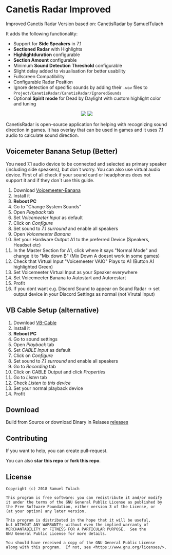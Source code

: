 ﻿# Canetis Radar Improved

Improved Canetis Radar Version based on: CanetisRadar by SamuelTulach

It adds the following functionality:

* Support for **Side Speakers** in 7.1
* **Sectioned Radar** with Highlights
* **Highlightduration** configurable
* **Section Amount** configurable
* Minimum **Sound Detection Threshold** configurable
* Slight delay added to visualisation for better usability
* Fullscreen Compatibility
* Configurable Radar Position
* Ignore detection of specific sounds by adding their `.wav` files to `Project/CanetisRadar/CanetisRadar/IgnoredSounds`
* Optional **Spirit mode** for Dead by Daylight with custom highlight color and tuning
 
<p align="center">
    <img src=/Resources/radar.png>
    <img src=/Resources/screen.png>
</p>
CanetisRadar is open-source application for helping with recognizing sound direction in games. It has overlay that can be used in games and it uses 7.1 audio to calculate sound direction.

## Voicemeter Banana Setup (Better)
You need 7.1 audio device to be connected and selected as primary speaker (including side speakers), but don´t worry. You can also use virtual audio device. First of all check if your sound card or headphones does not support it and if they don´t use this guide.

 1. Download [Voicemeeter-Banana](https://vb-audio.com/Voicemeeter/banana.htm) 
 2. Install it
 3. **Reboot PC**
 4. Go to "Change System Sounds"
 5. Open *Playback* tab
 6. Set *Voicemeeter Input* as default
 7. Click on *Configure*
 8. Set sound to *7.1 surround* and enable all speakers
 9. Open *Voicemeeter Banana*
 10. Set your Hardware Output A1 to the preferred Device (Speakers, Headset etc) 
 11. In the Master Section for A1, click where it says "Normal Mode" and change it to "Mix down B" (Mix Down A doesnt work in some games)
 12. Check that Virtual Input "Voicemeeter VAIO" Plays to A1 (Button A1 highlighted Green)
 13. Set Voicemeeter Virtual Input as your Speaker everywhere
 14. Set Voicemeeter Banana to Autostart and Autorestart
 15. Profit
 16. If you dont want e.g. Discord Sound to appear on Sound Radar -> set output device in your Discord Settings as normal (not Virutal Input)

## VB Cable Setup (alternative)

 1. Download [VB-Cable](https://www.vb-audio.com/Cable/) 
 2. Install it
 3. **Reboot PC**
 4. Go to sound settings 
 5. Open *Playback* tab
 6. Set *CABLE Input* as default
 7. Click on *Configure*
 8. Set sound to *7.1 surround* and enable all speakers
 9. Go to *Recording* tab
 10. Click on CABLE Output and click *Properties*
 11. Go to *Listen* tab
 12. Check *Listen to this device*
 13. Set your normal playback device
 14. Profit
 

## Download
Build from Source or download Binary in Relases [releases](https://github.com/ensingerphilipp/CanetisRadarv3/releases)

## Contributing
If you want to help, you can create pull-request.

You can also **star this repo** or **fork this repo**.

## License

    Copyright (c) 2018 Samuel Tulach
    
    This program is free software: you can redistribute it and/or modify
    it under the terms of the GNU General Public License as published by
    the Free Software Foundation, either version 3 of the License, or
    (at your option) any later version.
    
    This program is distributed in the hope that it will be useful,
    but WITHOUT ANY WARRANTY; without even the implied warranty of
    MERCHANTABILITY or FITNESS FOR A PARTICULAR PURPOSE.  See the
    GNU General Public License for more details.
    
    You should have received a copy of the GNU General Public License
    along with this program.  If not, see <https://www.gnu.org/licenses/>.
